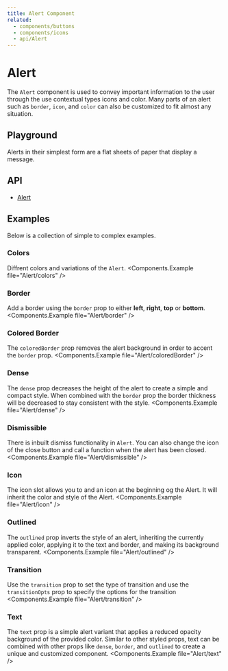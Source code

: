 ```yaml
---
title: Alert Component
related:
  - components/buttons
  - components/icons
  - api/Alert
---
```


<script>
  import Playground from '@/playground/Alert.svelte';
</script>

# Alert

The `Alert` component is used to convey important information to the user through the use contextual types icons and color. Many parts of an alert such as `border`, `icon`, and `color` can also be customized to fit almost any situation.

## Playground

Alerts in their simplest form are a flat sheets of paper that display a message.
<Playground />

## API

- [Alert](/api/Alert/)

## Examples

Below is a collection of simple to complex examples.

### Colors

Diffrent colors and variations of the `Alert`.
<Components.Example file="Alert/colors" />

### Border

Add a border using the `border` prop to either **left**, **right**, **top** or **bottom**.
<Components.Example file="Alert/border" />

### Colored Border

The `coloredBorder` prop removes the alert background in order to accent the `border` prop.
<Components.Example file="Alert/coloredBorder" />

### Dense

The `dense` prop decreases the height of the alert to create a simple and compact style. When combined with the `border` prop the border thickness will be decreased to stay consistent with the style.
<Components.Example file="Alert/dense" />

### Dismissible

There is inbuilt dismiss functionality in `Alert`. You can also change the icon of the close button and call a function when the alert has been closed.
<Components.Example file="Alert/dismissible" />

### Icon

The icon slot allows you to and an icon at the beginning og the Alert. It will inherit the color and style of the Alert.
<Components.Example file="Alert/icon" />

### Outlined

The `outlined` prop inverts the style of an alert, inheriting the currently applied color, applying it to the text and border, and making its background transparent.
<Components.Example file="Alert/outlined" />

### Transition

Use the `transition` prop to set the type of transition and use the `transitionOpts` prop to specify the options for the transition
<Components.Example file="Alert/transition" />

### Text

The `text` prop is a simple alert variant that applies a reduced opacity background of the provided color. Similar to other styled props, text can be combined with other props like `dense`, `border`, and `outlined` to create a unique and customized component.
<Components.Example file="Alert/text" />
